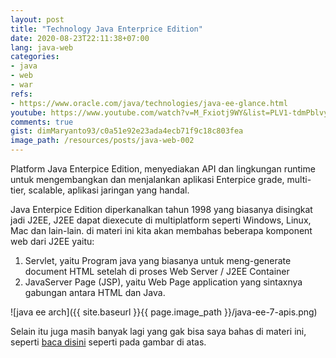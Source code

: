 ```yaml
---
layout: post
title: "Technology Java Enterprice Edition"
date: 2020-08-23T22:11:38+07:00
lang: java-web
categories:
- java
- web
- war
refs: 
- https://www.oracle.com/java/technologies/java-ee-glance.html
youtube: https://www.youtube.com/watch?v=M_Fxiotj9WY&list=PLV1-tdmPblvyaCTcYR9u7k4G24uVDZT0v&index=2
comments: true
gist: dimMaryanto93/c0a51e92e23ada4ecb71f9c18c803fea
image_path: /resources/posts/java-web-002
---
```


Platform Java Enterpice Edition, menyediakan API dan lingkungan runtime untuk mengembangkan dan menjalankan aplikasi Enterpice grade, multi-tier, scalable, aplikasi jaringan yang handal.

Java Enterpice Edition diperkanalkan tahun 1998 yang biasanya disingkat jadi J2EE, J2EE dapat diexecute di multiplatform seperti Windows, Linux, Mac dan lain-lain. di materi ini kita akan membahas beberapa komponent web dari J2EE yaitu:

1. Servlet, yaitu Program java yang biasanya untuk meng-generate document HTML setelah di proses Web Server / J2EE Container
2. JavaServer Page (JSP), yaitu Web Page application yang sintaxnya gabungan antara HTML dan Java. 


![java ee arch]({{ site.baseurl }}{{ page.image_path }}/java-ee-7-apis.png)

Selain itu juga masih banyak lagi yang gak bisa saya bahas di materi ini, seperti [baca disini](https://www.oracle.com/java/technologies/java-ee-glance.html) seperti pada gambar di atas.
